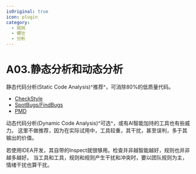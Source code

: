 ```yaml
---
isOriginal: true
icon: plugin
category:
  - 规则
  - 健壮
  - 分析
---
```


# A03.静态分析和动态分析

静态代码分析(Static Code Analysis)^推荐^，可消除80%的低质量代码。

* [CheckStyle](https://checkstyle.org)
* [SpotBugs/FindBugs](https://spotbugs.github.io)  
* [PMD](https://pmd.github.io/)

动态代码分析(Dynamic Code Analysis)^可选^，或有AI智能加持的工具也有些威力。
这里不做推荐，因为在实际试用中，工具较重，其干扰，甚至误判，多于其输出的价值。

若使用IDEA开发，其自带的Inspect就很够用。检查并非越智能越好，规则也并非越多越好。
当工具和工具，规则和规则产生干扰和冲突时，要以团队规则为主，情绪干扰也算干扰。

